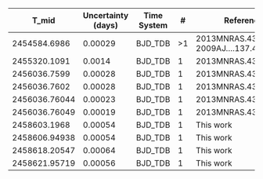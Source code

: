 |T_mid|Uncertainty (days)           |Time System|#                                            |Reference                           |
|-----|-----------------------------|-----------|---------------------------------------------|------------------------------------|
|2454584.6986|0.00029                      |BJD_TDB    |>1                                           |2013MNRAS.434.1300S; 2009AJ….137.4834W|
|2455320.1091|0.0014                       |BJD_TDB    |1                                            |2013MNRAS.434.1300S                 |
|2456036.7599|0.00028                      |BJD_TDB    |1                                            |2013MNRAS.434.1300S                 |
|2456036.7602|0.00028                      |BJD_TDB    |1                                            |2013MNRAS.434.1300S                 |
|2456036.76044|0.00023                      |BJD_TDB    |1                                            |2013MNRAS.434.1300S                 |
|2456036.76049|0.00019                      |BJD_TDB    |1                                            |2013MNRAS.434.1300S                 |
|2458603.1968|0.00054                      |BJD_TDB    |1                                            |This work                           |
|2458606.94938|0.00054                      |BJD_TDB    |1                                            |This work                           |
|2458618.20547|0.00064                      |BJD_TDB    |1                                            |This work                           |
|2458621.95719|0.00056                      |BJD_TDB    |1                                            |This work                           |
